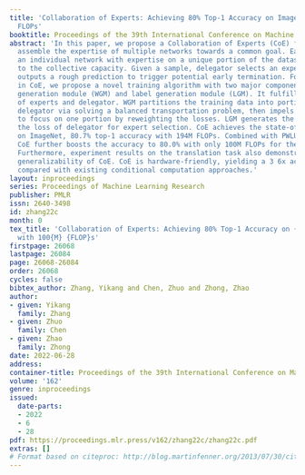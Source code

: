 ```yaml
---
title: 'Collaboration of Experts: Achieving 80% Top-1 Accuracy on ImageNet with 100M
  FLOPs'
booktitle: Proceedings of the 39th International Conference on Machine Learning
abstract: 'In this paper, we propose a Collaboration of Experts (CoE) framework to
  assemble the expertise of multiple networks towards a common goal. Each expert is
  an individual network with expertise on a unique portion of the dataset, contributing
  to the collective capacity. Given a sample, delegator selects an expert and simultaneously
  outputs a rough prediction to trigger potential early termination. For each model
  in CoE, we propose a novel training algorithm with two major components: weight
  generation module (WGM) and label generation module (LGM). It fulfills the co-adaptation
  of experts and delegator. WGM partitions the training data into portions based on
  delegator via solving a balanced transportation problem, then impels each expert
  to focus on one portion by reweighting the losses. LGM generates the label to constitute
  the loss of delegator for expert selection. CoE achieves the state-of-the-art performance
  on ImageNet, 80.7% top-1 accuracy with 194M FLOPs. Combined with PWLU and CondConv,
  CoE further boosts the accuracy to 80.0% with only 100M FLOPs for the first time.
  Furthermore, experiment results on the translation task also demonstrate the strong
  generalizability of CoE. CoE is hardware-friendly, yielding a 3 6x acceleration
  compared with existing conditional computation approaches.'
layout: inproceedings
series: Proceedings of Machine Learning Research
publisher: PMLR
issn: 2640-3498
id: zhang22c
month: 0
tex_title: 'Collaboration of Experts: Achieving 80% Top-1 Accuracy on {I}mage{N}et
  with 100{M} {FLOP}s'
firstpage: 26068
lastpage: 26084
page: 26068-26084
order: 26068
cycles: false
bibtex_author: Zhang, Yikang and Chen, Zhuo and Zhong, Zhao
author:
- given: Yikang
  family: Zhang
- given: Zhuo
  family: Chen
- given: Zhao
  family: Zhong
date: 2022-06-28
address:
container-title: Proceedings of the 39th International Conference on Machine Learning
volume: '162'
genre: inproceedings
issued:
  date-parts:
  - 2022
  - 6
  - 28
pdf: https://proceedings.mlr.press/v162/zhang22c/zhang22c.pdf
extras: []
# Format based on citeproc: http://blog.martinfenner.org/2013/07/30/citeproc-yaml-for-bibliographies/
---
```

